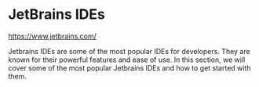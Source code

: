 # JetBrains IDEs

https://www.jetbrains.com/

Jetbrains IDEs are some of the most popular IDEs for developers. They are known for their powerful features and ease of
use. In this section, we will cover some of the most popular Jetbrains IDEs and how to get started with them.
